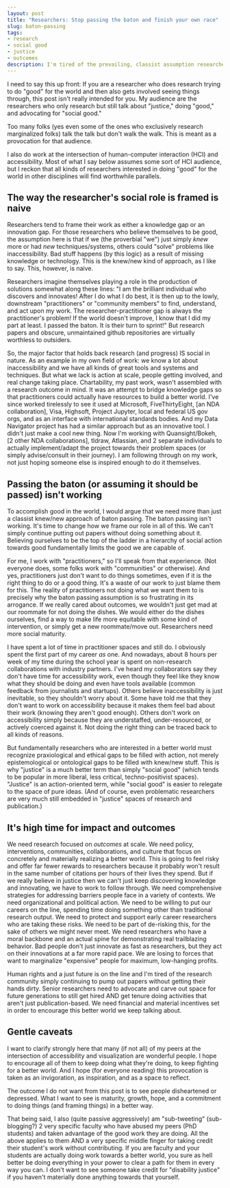 ```yaml
---
layout: post
title: "Researchers: Stop passing the baton and finish your own race"
slug: baton-passing
tags:
- research
- social good
- justice
- outcomes
description: I'm tired of the prevailing, classist assumption researchers have that they bring knowledge and novelty into the world so that someone else can do something about it. Time to get your own hands dirty.
---
```

I need to say this up front: If you are a researcher who does research trying to do "good" for the world and then also gets involved seeing things through, this post isn't really intended for you. My audience are the researchers who only research but still talk about "justice," doing "good," and advocating for "social good."

Too many folks (yes even some of the ones who exclusively research marginalized folks) talk the talk but don't walk the walk. This is meant as a provocation for that audience.

I also do work at the intersection of human-computer interaction (HCI) and accessibility. Most of what I say below assumes some sort of HCI audience, but I reckon that all kinds of researchers interested in doing "good" for the world in other disciplines will find worthwhile parallels.

## The way the researcher's social role is framed is naive

Researchers tend to frame their work as either a knowledge gap or an innovation gap. For those researchers who believe themselves to be good, the assumption here is that if we (the proverbial "we") just simply *knew* more or had *new* techniques/systems, others could "solve" problems like inaccessibility. Bad stuff happens (by this logic) as a result of missing knowledge or technology. This is the knew/new kind of approach, as I like to say. This, however, is naive.

Researchers imagine themselves playing a role in the production of solutions somewhat along these lines: "I am the brilliant individual who discovers and innovates! After I do what I do best, it is then up to the lowly, downstream "practitioners" or "community members" to find, understand, and act upon my work. The researcher-practitioner gap is always the practitioner's problem! If the world doesn't improve, I know that I did my part at least. I passed the baton. It is their turn to sprint!" But research papers and obscure, unmaintained github repositories are virtually worthless to outsiders.

So, the major factor that holds back research (and progress) IS social in nature. As an example in my own field of work: we know a lot about inaccessibility and we have all kinds of great tools and systems and techniques. But what we lack is action at scale, people getting involved, and real change taking place. Chartability, my past work, wasn't assembled with a research outcome in mind. It was an attempt to bridge knowledge gaps so that practitioners could actually have resources to build a better world. I've since worked tirelessly to see it used at Microsoft, FiveThirtyEight, [an NDA collaboration], Visa, Highsoft, Project Jupyter, local and federal US gov orgs, and as an interface with international standards bodies. And my Data Navigator project has had a similar approach but as an innovative tool. I didn't just make a cool new thing. Now I'm working with Quansight/Bokeh, [2 other NDA collaborations], tldraw, Atlassian, and 2 separate individuals to actually implement/adapt the project towards their problem spaces (or simply advise/consult in their journey). I am following through on my work, not just hoping someone else is inspired enough to do it themselves.

## Passing the baton (or assuming it should be passed) isn't working

To accomplish good in the world, I would argue that we need more than just a classist knew/new approach of baton passing. The baton passing isn't working. It's time to change how we frame our role in all of this. We can't simply continue putting out papers without doing something about it. Believing ourselves to be the top of the ladder in a hierarchy of social action towards good fundamentally limits the good we are capable of.

For me, I work with "practitioners," so I'll speak from that experience. (Not everyone does, some folks work with "communities" or otherwise). And yes, practitioners just don't want to do things sometimes, even if it is the right thing to do or a good thing. It's a waste of our work to just blame them for this. The reality of practitioners not doing what we want them to is precisely why the baton passing assumption is so frustrating in its arrogance. If we really cared about outcomes, we wouldn't just get mad at our roommate for not doing the dishes. We would either do the dishes ourselves, find a way to make life more equitable with some kind of intervention, or simply get a new roommate/move out. Researchers need more social maturity.

I have spent a lot of time in practitioner spaces and still do. I obviously spent the first part of my career *as* one. And nowadays, about 8 hours per week of my time during the school year is spent on non-research collaborations with industry partners. I've heard my collaborators say they don't have time for accessibility work, even though they feel like they know what they should be doing and even have tools available (common feedback from journalists and startups). Others believe inaccessibility is just inevitable, so they shouldn't worry about it. Some have told me that they don't want to work on accessibility because it makes them feel bad about their work (knowing they aren't good enough). Others don't work on accessibility simply because they are understaffed, under-resourced, or actively coerced against it. Not doing the right thing can be traced back to all kinds of reasons.

But fundamentally researchers who are interested in a better world must recognize praxiological and ethical gaps to be filled with action, not merely epistemological or ontological gaps to be filled with knew/new stuff. This is why "justice" is a much better term than simply "social good" (which tends to be popular in more liberal, less critical, techno-positivist spaces). "Justice" is an action-oriented term, while "social good" is easier to relegate to the space of pure ideas. (And of course, even problematic researchers are very much still embedded in "justice" spaces of research and publication.)

## It's high time for impact and outcomes

We need research focused on *outcomes* at scale. We need policy, interventions, communities, collaborations, and culture that focus on concretely and materially realizing a better world. This is going to feel risky and offer far fewer rewards to researchers because it probably won't result in the same number of citations per hours of their lives they spend. But if we really believe in justice then we can't just keep discovering knowledge and innovating, we have to work to follow through. We need comprehensive strategies for addressing barriers people face in a variety of contexts. We need organizational and political action. We need to be willing to put our careers on the line, spending time doing something other than traditional research output. We need to protect and support early career researchers who are taking these risks. We need to be part of de-risking this, for the sake of others we might never meet. We need researchers who have a moral backbone and an actual spine for demonstrating real trailblazing behavior. Bad people don't just innovate as fast as researchers, but they act on their innovations at a far more rapid pace. We are losing to forces that want to marginalize "expensive" people for maximum, low-hanging profits.

Human rights and a just future is on the line and I'm tired of the research community simply continuing to pump out papers without getting their hands dirty. Senior researchers need to advocate and carve out space for future generations to still get hired AND get tenure doing activities that aren't just publication-based. We need financial and material incentives set in order to encourage this better world we keep talking about.

## Gentle caveats

I want to clarify strongly here that many (if not all) of my peers at the intersection of accessibility and visualization are wonderful people. I hope to encourage all of them to keep doing what they're doing, to keep fighting for a better world. And I hope (for everyone reading) this provocation is taken as an invigoration, as inspiration, and as a space to reflect.

The outcome I do not want from this post is to see people disheartened or depressed. What I want to see is maturity, growth, hope, and a commitment to doing things (and framing things) in a better way.

That being said, I also (quite passive aggressively) am "sub-tweeting" (sub-blogging?) 2 very specific faculty who have abused my peers (PhD students) and taken advantage of the good work they are doing. All the above applies to them AND a very specific middle finger for taking credit their student's work without contributing. If you are faculty and your students are actually doing work towards a better world, you sure as hell better be doing everything in your power to clear a path for them in every way you can. I don't want to see someone take credit for "disability justice" if you haven't materially done anything towards that yourself.